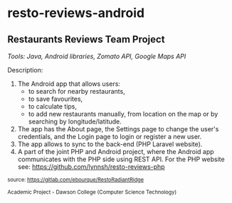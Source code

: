 # resto-reviews-android
## Restaurants Reviews Team Project

_Tools: Java, Android libraries, Zomato API, Google Maps API_

Description:

1. The Android app that allows users:
    * to search for nearby restaurants, 
    * to save favourites, 
    * to calculate tips, 
    * to add new restaurants manually, from location on the map or by searching by longitude/latitude.
2. The app has the About page, the Settings page to change the user's credentials, and the Login page to login or register a new user.
3. The app allows to sync to the back-end (PHP Laravel website).
4. A part of the joint PHP and Android project, where the Android app communicates with the PHP side using REST API. For the PHP website see: https://github.com/lynnsh/resto-reviews-php

<sub>source: https://gitlab.com/ebourque/RestoRadiantRidge</sub>

<sub>Academic Project - Dawson College (Computer Science Technology)</sub>
